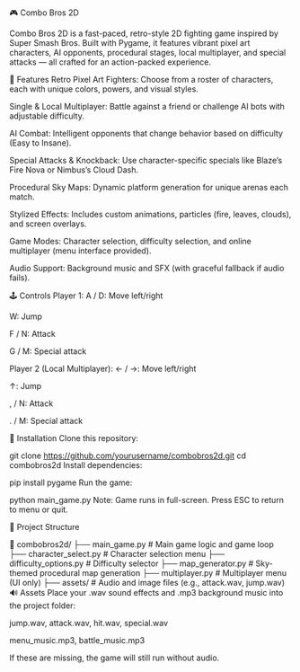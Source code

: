 🎮 Combo Bros 2D

Combo Bros 2D is a fast-paced, retro-style 2D fighting game inspired by Super Smash Bros. Built with Pygame, it features vibrant pixel art characters, AI opponents, procedural stages, local multiplayer, and special attacks — all crafted for an action-packed experience.

🧠 Features
Retro Pixel Art Fighters: Choose from a roster of characters, each with unique colors, powers, and visual styles.

Single & Local Multiplayer: Battle against a friend or challenge AI bots with adjustable difficulty.

AI Combat: Intelligent opponents that change behavior based on difficulty (Easy to Insane).

Special Attacks & Knockback: Use character-specific specials like Blaze’s Fire Nova or Nimbus’s Cloud Dash.

Procedural Sky Maps: Dynamic platform generation for unique arenas each match.

Stylized Effects: Includes custom animations, particles (fire, leaves, clouds), and screen overlays.

Game Modes: Character selection, difficulty selection, and online multiplayer (menu interface provided).

Audio Support: Background music and SFX (with graceful fallback if audio fails).

🕹️ Controls
Player 1:
A / D: Move left/right

W: Jump

F / N: Attack

G / M: Special attack

Player 2 (Local Multiplayer):
← / →: Move left/right

↑: Jump

, / N: Attack

. / M: Special attack

🔧 Installation
Clone this repository:




git clone https://github.com/yourusername/combobros2d.git
cd combobros2d
Install dependencies:



pip install pygame
Run the game:



python main_game.py
Note: Game runs in full-screen. Press ESC to return to menu or quit.

📁 Project Structure



📁 combobros2d/
├── main_game.py               # Main game logic and game loop
├── character_select.py        # Character selection menu
├── difficulty_options.py      # Difficulty selector
├── map_generator.py           # Sky-themed procedural map generation
├── multiplayer.py             # Multiplayer menu (UI only)
├── assets/                    # Audio and image files (e.g., attack.wav, jump.wav)
🔊 Assets
Place your .wav sound effects and .mp3 background music into the project folder:

jump.wav, attack.wav, hit.wav, special.wav

menu_music.mp3, battle_music.mp3

If these are missing, the game will still run without audio.
